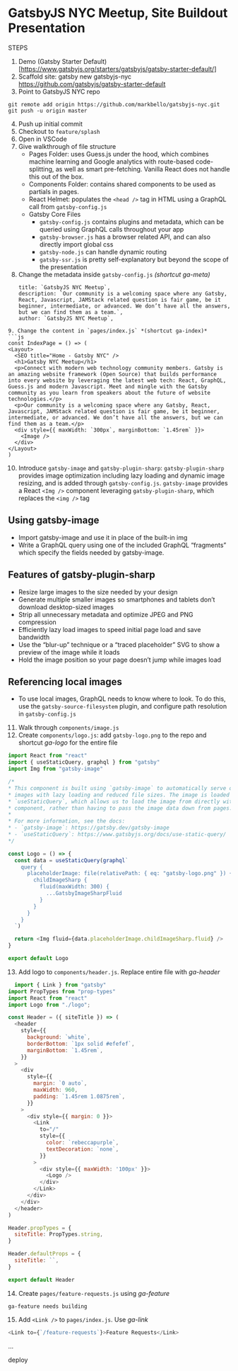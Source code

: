 # GatsbyJS NYC Meetup, Site Buildout Presentation

STEPS

1. Demo (Gatsby Starter Default)[https://www.gatsbyjs.org/starters/gatsbyjs/gatsby-starter-default/]
2. Scaffold site: gatsby new gatsbyjs-nyc https://github.com/gatsbyjs/gatsby-starter-default
3. Point to GatsbyJS NYC repo

```
git remote add origin https://github.com/markbello/gatsbyjs-nyc.git
git push -u origin master
```

4. Push up initial commit
5. Checkout to `feature/splash`
6. Open in VSCode
7. Give walkthrough of file structure
    - Pages Folder: uses Guess.js under the hood, which combines machine learning and Google analytics with route-based code-splitting, as well as smart pre-fetching. Vanilla React does not handle this out of the box.
    - Components Folder: contains shared components to be used as partials in pages. 
    - React Helmet: populates the `<head />` tag in HTML using a GraphQL call from `gatsby-config.js`
    - Gatsby Core Files
      - `gatsby-config.js` contains plugins and metadata, which can be queried using GraphQL calls throughout your app
      - `gatsby-browser.js` has a browser related API, and can also directly import global css
      - `gatsby-node.js` can handle dynamic routing
      - `gatsby-ssr.js` is pretty self-explanatory but beyond the scope of the presentation
8. Change the metadata inside `gatsby-config.js` *(shortcut ga-meta)*
	```
    title: `GatsbyJS NYC Meetup`,
    description: `Our community is a welcoming space where any Gatsby, React, Javascript, JAMStack related question is fair game, be it beginner, intermediate, or advanced. We don’t have all the answers, but we can find them as a team.`,
    author: `GatsbyJS NYC Meetup`,
  ```
9. Change the content in `pages/index.js` *(shortcut ga-index)*
  ```js
  const IndexPage = () => (
  <Layout>
    <SEO title="Home - Gatsby NYC" />
    <h1>Gatsby NYC Meetup</h1>
    <p>Connect with modern web technology community members. Gatsby is an amazing website framework (Open Source) that builds performance into every website by leveraging the latest web tech: React, GraphQL, Guess.js and modern Javascript. Meet and mingle with the Gatsby community as you learn from speakers about the future of website technologies.</p>
    <p>Our community is a welcoming space where any Gatsby, React, Javascript, JAMStack related question is fair game, be it beginner, intermediate, or advanced. We don’t have all the answers, but we can find them as a team.</p>
    <div style={{ maxWidth: `300px`, marginBottom: `1.45rem` }}>
      <Image />
    </div>
  </Layout>
  )
  ```
10. Introduce `gatsby-image` and `gatsby-plugin-sharp`: `gatsby-plugin-sharp` provides image optimization including lazy loading and dynamic image resizing, and is added through `gatsby-config.js`. `gatsby-image` provides a React `<Img />` component leveraging `gatsby-plugin-sharp`, which replaces the `<img />` tag

  ## Using gatsby-image
  - Import gatsby-image and use it in place of the built-in img
  - Write a GraphQL query using one of the included GraphQL “fragments” which specify the fields needed by gatsby-image.

  ## Features of gatsby-plugin-sharp
  - Resize large images to the size needed by your design
  - Generate multiple smaller images so smartphones and tablets don’t download desktop-sized images
  - Strip all unnecessary metadata and optimize JPEG and PNG compression
  - Efficiently lazy load images to speed initial page load and save bandwidth
  - Use the “blur-up” technique or a “traced placeholder” SVG to show a preview of the image while it loads
  - Hold the image position so your page doesn’t jump while images load

  ## Referencing local images
  - To use local images, GraphQL needs to know where to look. To do this, use the `gatsby-source-filesystem` plugin, and configure path resolution in `gatsby-config.js`
11. Walk through `components/image.js`
12. Create `components/logo.js`: add `gatsby-logo.png` to the repo and shortcut *ga-logo* for the entire file
  ```js
  import React from "react"
  import { useStaticQuery, graphql } from "gatsby"
  import Img from "gatsby-image"

  /*
  * This component is built using `gatsby-image` to automatically serve optimized
  * images with lazy loading and reduced file sizes. The image is loaded using a
  * `useStaticQuery`, which allows us to load the image from directly within this
  * component, rather than having to pass the image data down from pages.
  *
  * For more information, see the docs:
  * - `gatsby-image`: https://gatsby.dev/gatsby-image
  * - `useStaticQuery`: https://www.gatsbyjs.org/docs/use-static-query/
  */

  const Logo = () => {
    const data = useStaticQuery(graphql`
      query {
        placeholderImage: file(relativePath: { eq: "gatsby-logo.png" }) {
          childImageSharp {
            fluid(maxWidth: 300) {
              ...GatsbyImageSharpFluid
            }
          }
        }
      }
    `)

    return <Img fluid={data.placeholderImage.childImageSharp.fluid} />
  }

  export default Logo
  ```
13. Add logo to `components/header.js`. Replace entire file with *ga-header*
```js
  import { Link } from "gatsby"
import PropTypes from "prop-types"
import React from "react"
import Logo from "./logo";

const Header = ({ siteTitle }) => (
  <header
    style={{
      background: `white`,
      borderBottom: `1px solid #efefef`,
      marginBottom: `1.45rem`,
    }}
  >
    <div
      style={{
        margin: `0 auto`,
        maxWidth: 960,
        padding: `1.45rem 1.0875rem`,
      }}
    >
      <div style={{ margin: 0 }}>
        <Link
          to="/"
          style={{
            color: `rebeccapurple`,
            textDecoration: `none`,
          }}
        >
          <div style={{ maxWidth: '100px' }}>
            <Logo />
          </div>
        </Link>
      </div>
    </div>
  </header>
)

Header.propTypes = {
  siteTitle: PropTypes.string,
}

Header.defaultProps = {
  siteTitle: ``,
}

export default Header
```
14. Create `pages/feature-requests.js` using *ga-feature*

```
ga-feature needs building
```

15. Add `<Link />` to `pages/index.js`. Use *ga-link*
```js
<Link to={`/feature-requests`}>Feature Requests</Link>
```

...

deploy